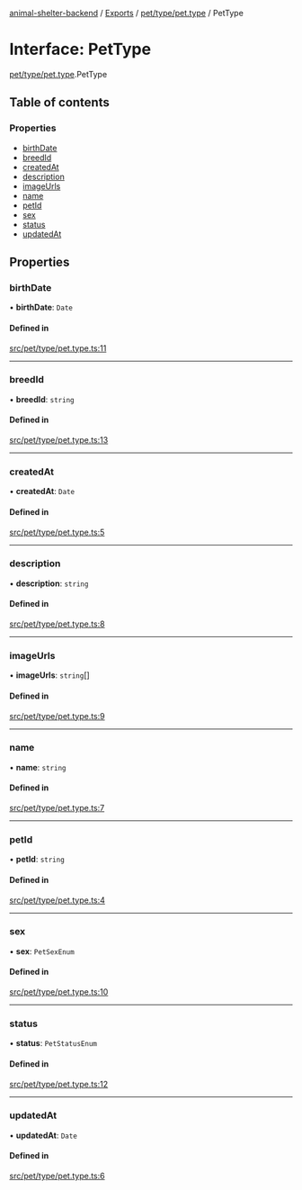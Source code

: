 [animal-shelter-backend](../README.md) / [Exports](../modules.md) / [pet/type/pet.type](../modules/pet_type_pet_type.md) / PetType

# Interface: PetType

[pet/type/pet.type](../modules/pet_type_pet_type.md).PetType

## Table of contents

### Properties

- [birthDate](pet_type_pet_type.PetType.md#birthdate)
- [breedId](pet_type_pet_type.PetType.md#breedid)
- [createdAt](pet_type_pet_type.PetType.md#createdat)
- [description](pet_type_pet_type.PetType.md#description)
- [imageUrls](pet_type_pet_type.PetType.md#imageurls)
- [name](pet_type_pet_type.PetType.md#name)
- [petId](pet_type_pet_type.PetType.md#petid)
- [sex](pet_type_pet_type.PetType.md#sex)
- [status](pet_type_pet_type.PetType.md#status)
- [updatedAt](pet_type_pet_type.PetType.md#updatedat)

## Properties

### birthDate

• **birthDate**: `Date`

#### Defined in

[src/pet/type/pet.type.ts:11](https://github.com/B4LiN7/animal-shelter-backend/blob/1dff22f62fa53a2f3b721b18c90a57a5c18f4cde/src/pet/type/pet.type.ts#L11)

___

### breedId

• **breedId**: `string`

#### Defined in

[src/pet/type/pet.type.ts:13](https://github.com/B4LiN7/animal-shelter-backend/blob/1dff22f62fa53a2f3b721b18c90a57a5c18f4cde/src/pet/type/pet.type.ts#L13)

___

### createdAt

• **createdAt**: `Date`

#### Defined in

[src/pet/type/pet.type.ts:5](https://github.com/B4LiN7/animal-shelter-backend/blob/1dff22f62fa53a2f3b721b18c90a57a5c18f4cde/src/pet/type/pet.type.ts#L5)

___

### description

• **description**: `string`

#### Defined in

[src/pet/type/pet.type.ts:8](https://github.com/B4LiN7/animal-shelter-backend/blob/1dff22f62fa53a2f3b721b18c90a57a5c18f4cde/src/pet/type/pet.type.ts#L8)

___

### imageUrls

• **imageUrls**: `string`[]

#### Defined in

[src/pet/type/pet.type.ts:9](https://github.com/B4LiN7/animal-shelter-backend/blob/1dff22f62fa53a2f3b721b18c90a57a5c18f4cde/src/pet/type/pet.type.ts#L9)

___

### name

• **name**: `string`

#### Defined in

[src/pet/type/pet.type.ts:7](https://github.com/B4LiN7/animal-shelter-backend/blob/1dff22f62fa53a2f3b721b18c90a57a5c18f4cde/src/pet/type/pet.type.ts#L7)

___

### petId

• **petId**: `string`

#### Defined in

[src/pet/type/pet.type.ts:4](https://github.com/B4LiN7/animal-shelter-backend/blob/1dff22f62fa53a2f3b721b18c90a57a5c18f4cde/src/pet/type/pet.type.ts#L4)

___

### sex

• **sex**: `PetSexEnum`

#### Defined in

[src/pet/type/pet.type.ts:10](https://github.com/B4LiN7/animal-shelter-backend/blob/1dff22f62fa53a2f3b721b18c90a57a5c18f4cde/src/pet/type/pet.type.ts#L10)

___

### status

• **status**: `PetStatusEnum`

#### Defined in

[src/pet/type/pet.type.ts:12](https://github.com/B4LiN7/animal-shelter-backend/blob/1dff22f62fa53a2f3b721b18c90a57a5c18f4cde/src/pet/type/pet.type.ts#L12)

___

### updatedAt

• **updatedAt**: `Date`

#### Defined in

[src/pet/type/pet.type.ts:6](https://github.com/B4LiN7/animal-shelter-backend/blob/1dff22f62fa53a2f3b721b18c90a57a5c18f4cde/src/pet/type/pet.type.ts#L6)
